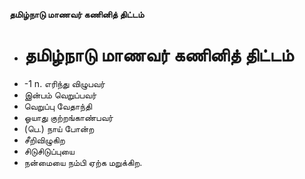 **தமிழ்நாடு மாணவர் கணினித் திட்டம்**
- # தமிழ்நாடு மாணவர் கணினித் திட்டம்
- -1 n. எரிந்து விழுபவர்
- இன்பம் வெறுப்பவர்
- வெறுப்பு வேதாந்தி
- ஓயாது குற்றங்காண்பவர்
- (பெ.) நாய் போன்ற
- சீறிவிழுகிற
- சிடுசிடுப்புயை
- நன்மையை நம்பி ஏற்க மறுக்கிற.


